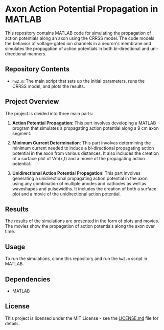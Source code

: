# Axon Action Potential Propagation in MATLAB

This repository contains MATLAB code for simulating the propagation of action potentials along an axon using the CRRSS model. The code models the behavior of voltage-gated ion channels in a neuron's membrane and simulates the propagation of action potentials in both bi-directional and uni-directional manners.

## Repository Contents

- `hw2.m`: The main script that sets up the initial parameters, runs the CRRSS model, and plots the results.

## Project Overview

The project is divided into three main parts:

1. **Action Potential Propagation**: This part involves developing a MATLAB program that simulates a propagating action potential along a 9 cm axon segment.

2. **Minimum Current Determination**: This part involves determining the minimum current needed to induce a bi-directional propagating action potential in the axon from various distances. It also includes the creation of a surface plot of Vm(x,t) and a movie of the propagating action potential.

3. **Unidirectional Action Potential Propagation**: This part involves generating a unidirectional propagating action potential in the axon using any combination of multiple anodes and cathodes as well as waveshapes and pulsewidths. It includes the creation of both a surface plot and a movie of the unidirectional action potential.

## Results

The results of the simulations are presented in the form of plots and movies. The movies show the propagation of action potentials along the axon over time.

## Usage

To run the simulations, clone this repository and run the `hw2.m` script in MATLAB.

## Dependencies

- MATLAB

## License

This project is licensed under the MIT License - see the [LICENSE.md](LICENSE.md) file for details.
